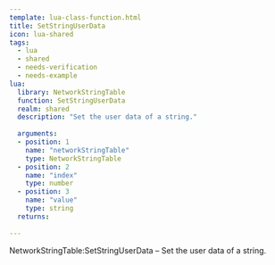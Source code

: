 ```yaml
---
template: lua-class-function.html
title: SetStringUserData
icon: lua-shared
tags:
  - lua
  - shared
  - needs-verification
  - needs-example
lua:
  library: NetworkStringTable
  function: SetStringUserData
  realm: shared
  description: "Set the user data of a string."
  
  arguments:
  - position: 1
    name: "networkStringTable"
    type: NetworkStringTable
  - position: 2
    name: "index"
    type: number
  - position: 3
    name: "value"
    type: string
  returns:
    
---
```


<div class="lua__search__keywords">
NetworkStringTable:SetStringUserData &#x2013; Set the user data of a string.
</div>
